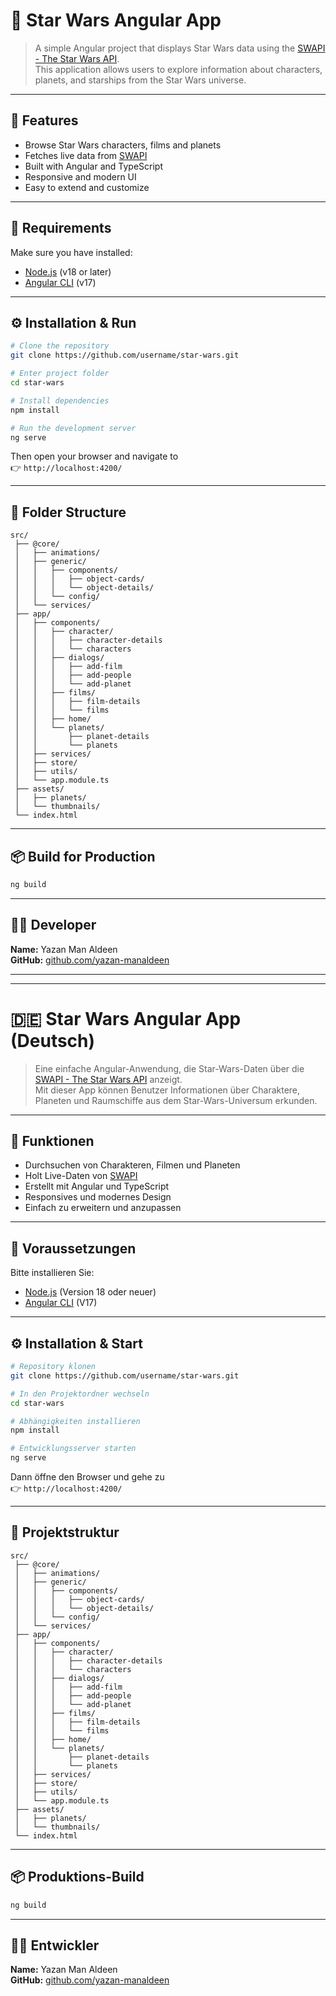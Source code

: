 # 🌌 Star Wars Angular App

> A simple Angular project that displays Star Wars data using the [SWAPI - The Star Wars API](https://swapi.dev/).  
This application allows users to explore information about characters, planets, and starships from the Star Wars universe.

---

## 🚀 Features
- Browse Star Wars characters, films and planets
- Fetches live data from [SWAPI](https://swapi.dev/)
- Built with Angular and TypeScript
- Responsive and modern UI
- Easy to extend and customize

---

## 🧰 Requirements
Make sure you have installed:
- [Node.js](https://nodejs.org/) (v18 or later)
- [Angular CLI](https://angular.io/cli) (v17)

---

## ⚙️ Installation & Run

```bash
# Clone the repository
git clone https://github.com/username/star-wars.git

# Enter project folder
cd star-wars

# Install dependencies
npm install

# Run the development server
ng serve
```

Then open your browser and navigate to  
👉 `http://localhost:4200/`

---

## 🧩 Folder Structure
```text
src/
 ├── @core/
 │   ├── animations/
 │   ├── generic/
 │   │   ├── components/
 │   │   │   ├── object-cards/
 │   │   │   └── object-details/
 │   │   └── config/
 │   └── services/
 ├── app/
 │   ├── components/
 │   │   ├── character/
 │   │   │   ├── character-details
 │   │   │   └── characters
 │   │   ├── dialogs/
 │   │   │   ├── add-film
 │   │   │   ├── add-people
 │   │   │   └── add-planet
 │   │   ├── films/
 │   │   │   ├── film-details
 │   │   │   └── films
 │   │   ├── home/
 │   │   └── planets/
 │   │       ├── planet-details
 │   │       └── planets
 │   ├── services/
 │   ├── store/
 │   ├── utils/
 │   └── app.module.ts
 ├── assets/
 │   ├── planets/
 │   └── thumbnails/
 └── index.html
```

---

## 📦 Build for Production
```bash
ng build
```

---

## 👨‍💻 Developer
**Name:** Yazan Man Aldeen    
**GitHub:** [github.com/yazan-manaldeen](https://github.com/yazan-manaldeen)

---

---

# 🇩🇪 Star Wars Angular App (Deutsch)

> Eine einfache Angular-Anwendung, die Star-Wars-Daten über die [SWAPI - The Star Wars API](https://swapi.dev/) anzeigt.  
Mit dieser App können Benutzer Informationen über Charaktere, Planeten und Raumschiffe aus dem Star-Wars-Universum erkunden.

---

## 🚀 Funktionen
- Durchsuchen von Charakteren, Filmen und Planeten
- Holt Live-Daten von [SWAPI](https://swapi.dev/)
- Erstellt mit Angular und TypeScript
- Responsives und modernes Design
- Einfach zu erweitern und anzupassen

---

## 🧰 Voraussetzungen
Bitte installieren Sie:
- [Node.js](https://nodejs.org/) (Version 18 oder neuer)
- [Angular CLI](https://angular.io/cli) (V17)

---

## ⚙️ Installation & Start

```bash
# Repository klonen
git clone https://github.com/username/star-wars.git

# In den Projektordner wechseln
cd star-wars

# Abhängigkeiten installieren
npm install

# Entwicklungsserver starten
ng serve
```

Dann öffne den Browser und gehe zu  
👉 `http://localhost:4200/`

---

## 🧩 Projektstruktur
```text
src/
 ├── @core/
 │   ├── animations/
 │   ├── generic/
 │   │   ├── components/
 │   │   │   ├── object-cards/
 │   │   │   └── object-details/
 │   │   └── config/
 │   └── services/
 ├── app/
 │   ├── components/
 │   │   ├── character/
 │   │   │   ├── character-details
 │   │   │   └── characters
 │   │   ├── dialogs/
 │   │   │   ├── add-film
 │   │   │   ├── add-people
 │   │   │   └── add-planet
 │   │   ├── films/
 │   │   │   ├── film-details
 │   │   │   └── films
 │   │   ├── home/
 │   │   └── planets/
 │   │       ├── planet-details
 │   │       └── planets
 │   ├── services/
 │   ├── store/
 │   ├── utils/
 │   └── app.module.ts
 ├── assets/
 │   ├── planets/
 │   └── thumbnails/
 └── index.html
```

---

## 📦 Produktions-Build
```bash
ng build
```

---

## 👨‍💻 Entwickler
**Name:** Yazan Man Aldeen    
**GitHub:** [github.com/yazan-manaldeen](https://github.com/yazan-manaldeen)
